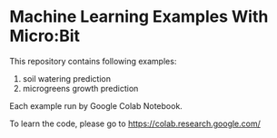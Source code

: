 # Machine Learning Examples With Micro:Bit

This repository contains following examples:
1. soil watering prediction
2. microgreens growth prediction

Each example run by Google Colab Notebook.

To learn the code, please go to https://colab.research.google.com/
